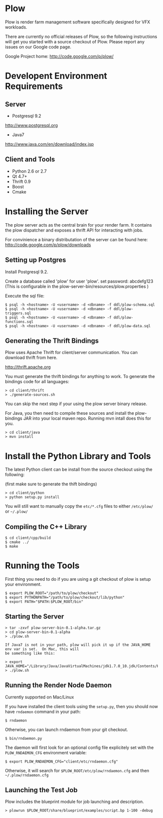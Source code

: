 Plow
====

Plow is render farm management software specifically designed for VFX workloads.

There are currently no official releases of Plow, so the following instructions will get
you started with a source checkout of Plow.  Please report any issues on
our Google code page.

Google Project home: http://code.google.com/p/plow/

Developent Environment Requirements
===================================

Server
------

* Postgresql 9.2

http://www.postgresql.org

* Java7

http://www.java.com/en/download/index.jsp

Client and Tools
----------------

* Python 2.6 or 2.7
* Qt 4.7+
* Thrift 0.9
* Boost
* Cmake

Installing the Server
=====================

The plow server acts as the central brain for your render farm.  It contains the plow
dispatcher and exposes a thrift API for interacting with jobs.

For convinience a binary distributation of the server can be found here:
http://code.google.com/p/plow/downloads

Setting up Postgres
-------------------

Install Postgresql 9.2.

Create a database called 'plow' for user 'plow'.
set password: abcdefg123
(This is configurable in the plow-server-bin/resources/plow.properties )

Execute the sql file:

    $ psql -h <hostname> -U <username> -d <dbname> -f ddl/plow-schema.sql
    $ psql -h <hostname> -U <username> -d <dbname> -f ddl/plow-triggers.sql
    $ psql -h <hostname> -U <username> -d <dbname> -f ddl/plow-functions.sql
    $ psql -h <hostname> -U <username> -d <dbname> -f ddl/plow-data.sql


Generating the Thrift Bindings
------------------------------

Plow uses Apache Thrift for client/server communication.  You can download thrift from here.

http://thrift.apache.org

You must generate the thrift bindings for anything to work. 
To generate the bindings code for all languages:

    > cd client/thrift
    > ./generate-sources.sh

You can skip the next step if your using the plow server binary release.

For Java, you then need to compile these sources and install the plow-bindings JAR into your local maven repo.  Running
mvn intall does this for you.

    > cd client/java
    > mvn install


Install the Python Library and Tools
====================================

The latest Python client can be install from the source checkout using the following:

(first make sure to generate the thift bindings)

```
> cd client/python
> python setup.py install
```

You will still want to manually copy the `etc/*.cfg` files to either `/etc/plow/` or `~/.plow/`


Compiling the C++ Library
-------------------------

    $ cd client/cpp/build
    $ cmake ../
    $ make


Running the Tools
=================

First thing you need to do if you are using a git checkout of plow is setup your environment.

    $ export PLOW_ROOT="/path/to/plow/checkout"
    $ export PYTHONPATH="/path/to/plow/checkout/lib/python"
    $ export PATH="$PATH:$PLOW_ROOT/bin"

Starting the Server
-------------------

    > tar -zxvf plow-server-bin-0.1-alpha.tar.gz
    > cd plow-server-bin-0.1-alpha
    > ./plow.sh

    If Java7 is not in your path, plow will pick it up if the JAVA_HOME env var is set.  On Mac, this will
    be something like this:

    > export JAVA_HOME="/Library/Java/JavaVirtualMachines/jdk1.7.0_10.jdk/Contents/Home"
    > ./plow.sh


Running the Render Node Daemon
------------------------------

Currently supported on Mac/Linux

If you have installed the client tools using the `setup.py`, then you should now have `rndaemon` command in your path:

    $ rndaemon

Otherwise, you can launch rndaemon from your git checkout.

    $ bin/rndaemon.py

The daemon will first look for an optional config file explicitely set with the `PLOW_RNDAEMON_CFG` environment variable:

    $ export PLOW_RNDAEMON_CFG="client/etc/rndaemon.cfg"

Otherwise, it will search for `$PLOW_ROOT/etc/plow/rndaemon.cfg` and then `~/.plow/rndaemon.cfg`

Launching the Test Job
----------------------

Plow includes the blueprint module for job launching and description.

    > plowrun $PLOW_ROOT/share/blueprint/examples/script.bp 1-100 -debug

